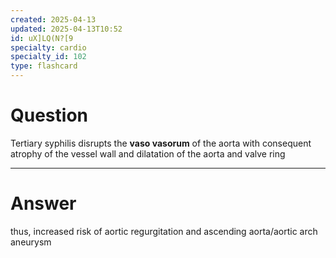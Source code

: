 ```yaml
---
created: 2025-04-13
updated: 2025-04-13T10:52
id: uX]LQ(N?[9
specialty: cardio
specialty_id: 102
type: flashcard
---
```


# Question
Tertiary syphilis disrupts the **vaso vasorum** of the aorta with consequent atrophy of the vessel wall and dilatation of the aorta and valve ring

---

# Answer
thus, increased risk of aortic regurgitation and ascending aorta/aortic arch aneurysm